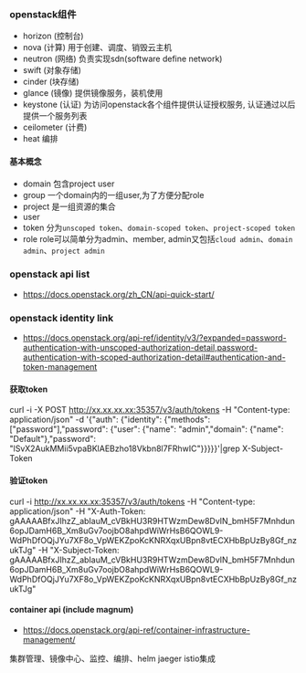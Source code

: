 ### openstack组件
- horizon (控制台)
- nova (计算)
用于创建、调度、销毁云主机
- neutron (网络)
负责实现sdn(software define network)
- swift (对象存储)
- cinder (块存储)
- glance (镜像)
提供镜像服务，装机使用
- keystone (认证)
为访问openstack各个组件提供认证授权服务, 认证通过以后提供一个服务列表
- ceilometer (计费)
- heat 编排

#### 基本概念
- domain
包含project user
- group 
一个domain内的一组user,为了方便分配role
- project
是一组资源的集合
- user
- token
分为`unscoped token`、`domain-scoped token`、`project-scoped token`
- role
role可以简单分为admin、member, admin又包括`cloud admin`、`domain admin`、`project admin`

### openstack api list
- https://docs.openstack.org/zh_CN/api-quick-start/

### openstack identity link
- https://docs.openstack.org/api-ref/identity/v3/?expanded=password-authentication-with-unscoped-authorization-detail,password-authentication-with-scoped-authorization-detail#authentication-and-token-management

#### 获取token
curl -i -X POST http://xx.xx.xx.xx:35357/v3/auth/tokens -H "Content-type: application/json" -d '{"auth": {"identity": {"methods": ["password"],"password": {"user": {"name": "admin","domain": {"name": "Default"},"password": "lSvX2AukMMii5vpaBKlAEBzho18Vkbn8l7FRhwIC"}}}}}'|grep X-Subject-Token

#### 验证token
curl -i http://xx.xx.xx.xx:35357/v3/auth/tokens -H "Content-type: application/json" -H "X-Auth-Token: gAAAAABfxJIhzZ_abIauM_cVBkHU3R9HTWzmDew8DvIN_bmH5F7Mnhdun6opJDamH6B_Xm8uGv7oojbO8ahpdWiWrHsB6QOWL9-WdPhDfOQjJYu7XF8o_VpWEKZpoKcKNRXqxUBpn8vtECXHbBpUzBy8Gf_nzukTJg" -H "X-Subject-Token: gAAAAABfxJIhzZ_abIauM_cVBkHU3R9HTWzmDew8DvIN_bmH5F7Mnhdun6opJDamH6B_Xm8uGv7oojbO8ahpdWiWrHsB6QOWL9-WdPhDfOQjJYu7XF8o_VpWEKZpoKcKNRXqxUBpn8vtECXHbBpUzBy8Gf_nzukTJg"

#### container api (include magnum)
- https://docs.openstack.org/api-ref/container-infrastructure-management/

集群管理、镜像中心、监控、编排、helm jaeger istio集成